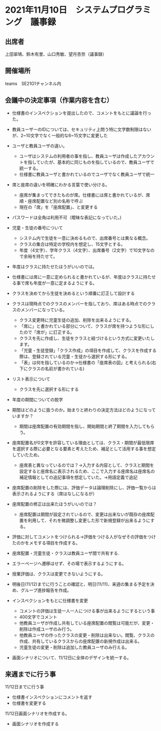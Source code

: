 # 2021年11月10日　システムプログラミング　議事録

## 出席者
上田翠鳩、鈴木有里、山口秀敏、望月杏奈（議事録）

## 開催場所
teams　SE21G1チャンネル内

## 会議中の決定事項（作業内容を含む）
- 仕様書のインスペクションを提出したので、コメントをもとに議論を行った。
 - 教員ユーザーのIDについては、セキュリティ上問う特に文字数制限はないが、2~10文字でなく一般的な6~15文字に変更した
  - ユーザと教員ユーザの違い。
    - ユーザはシステムの利用者の事を指し、教員ユーザは作成したアカウントを指していたが、基本的に同じものを指しているので、教員ユーザで統一する。
    - 仕様書に教員ユーザと書かれているのでユーザでなく教員ユーザで統一
  - 席と座席の違いを明確にわかる言葉で使い分ける。
    - 座席が集まってできたものが席。仕様書には席と書かれているが、席順・座席配置など別の名称で呼ぶ
     - 現在の「席」を「座席配置」、と変更する
  - パスワードは全角は利用不可（曖昧な表記になっていた。)
  - 児童・生徒の番号について
     - システム内で生徒を一意に決めるもので、出席番号とは異なる概念。
     - クラスの集合は特定の学校内を想定し、15文字とする。
      - 年度（4文字）、学年クラス（4文字）、出席番号（2文字）で10文字なので余裕を持たせて。
  - 年度はクラスに持たせたほうがいいのでは。
   - 仕様書には席に一意に定められると書かれているが、年度はクラスに持たせる事で席も年度が一意に定まるようにする。
   - クラスを決めてから生徒を決めるという順番に訂正して設計する
   - クラスは現時点でのクラスのメンバーを指しており、席はある時点でのクラスのメンバーになっている。
     - クラス変更時に児童生徒の追加、削除を出来るようにする。
     - 「席に」と書かれている部分について、クラスが席を持つような形にしたので「席が」に訂正する。
     - クラスを先に作成し、生徒をクラスと紐づけるという方式に変更いたします。
      - 「児童・生徒登録」「クラス作成」の項目を作成して、クラスを作成する際は、登録されている児童・生徒から選択する形にする。
       - 「表」は何を指しているのか→仕様書の「座席表の図」と考えられる(右下にクラスの名前が書かれている)
   - リスト表示について
     - クラスを先に選択する形にする
   - 年度の期間についての脱字
   - 期間はどのように扱うのか。始まりと終わりの決定方法はどのようになっていますか？
     - 期間は座席配置の有効期間を指し、開始期間と終了期間を入力してもらう。
   - 座席配置名が0文字を許容している理由としては、クラス・期間が最低限席を選択する際に必要となる要素と考えたため、補足として活用する事を想定していたため。
     - 座席表と異なっているのでは？→入力する内容として、クラスと期間を設定すると座席名に表示されるため、ここで入力する座席名は座席名の補足情報としての追記事項を想定していた。→用語定義で追記
   - 座席配置の削除をした際には、評価データは論理削除にし、評価一覧からは表示されるようにする（席はなしになるが）
   - 座席配置の修正は出来たほうがいいのでは？
     - 座席配置は期間が設定されているので、変更は出来ないが既存の座席配置を利用して、それを微調整し変更した形で新規登録が出来るようにする。
   - 評価に対してコメントをつけられる→評価をつける人がなぜその評価をつけたのかをメモする項目を作成する。
   - 座席配置・児童生徒・クラスは教員ユーザ間で共有する.
   - エラーページへ遷移はせず、その場で表示するようにする。
   - 授業評価は、クラスは変更できないようにする。

   - 明後日(11/12)までに行うことの確認と、明日(11/11)、来週の集まる予定を決め、グループ進捗報告を作成。

   - インスペクションをもとに仕様書を変更
     - コメントの評価は生徒一人一人につける事が出来るようにするという事
     - 400文字でコメント
     - 他教員ユーザが作成し共有している座席配置の閲覧は可能だが、変更・削除は作成ユーザのみ行う。
      - 他教員ユーザの作ったクラスの変更・削除は出来ない。閲覧、クラスの作成、共有しているクラスからの座席配置の新規作成は出来る。
      - 児童生徒の変更・削除は追加した教員ユーザのみ行える。
   -  画面シナリオについて、11/12日に全体のデザインを統一する。

## 来週までに行う事
11/12日までに行う事
 - 仕様書インスペクションにコメントを返す
 - 仕様書を変更する

11/12日画面シナリオを作成する。
 - 画面シナリオを作成する
